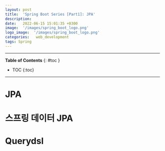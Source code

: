 ```yaml
---
layout: post
title:  'Spring Boot Series [Part1]: JPA'
description: 
date:   2022-06-15 15:01:35 +0300
image:  '/images/spring_boot_logo.png'
logo_image:  '/images/spring_boot_logo.png'
categories:   web_development
tags: Spring
---
```

---

**Table of Contents**
{: #toc }
*  TOC
{:toc}

---

# JPA

# 스프링 데이터 JPA

# Querydsl